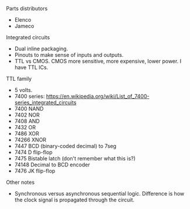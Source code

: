 Parts distributors 
- Elenco
- Jameco

Integrated circuits
- Dual inline packaging.
- Pinouts to make sense of inputs and outputs.
- TTL vs CMOS. CMOS more sensitive, more expensive, lower power. I have TTL ICs.

TTL family
- 5 volts.
- 7400 series: https://en.wikipedia.org/wiki/List_of_7400-series_integrated_circuits
- 7400 NAND
- 7402 NOR
- 7408 AND
- 7432 OR
- 7486 XOR
- 74266 XNOR
- 7447 BCD (binary-coded decimal) to 7seg
- 7474 D flip-flop
- 7475 Bistable latch (don't remember what this is?)
- 74148 Decimal to BCD encoder
- 7476 JK flip-flop

Other notes
- Synchronous versus asynchronous sequential logic. Difference is how the clock signal is propagated through the circuit.
